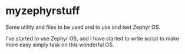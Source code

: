 # myzephyrstuff
Some utility and files to be used and to use and test Zephyr OS. 

I've started to use Zephyr OS, and I have started to write script to make more easy simply task on this wonderful OS. 
